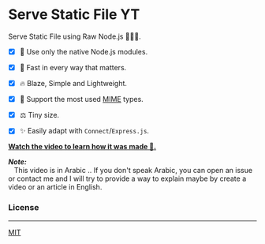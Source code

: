 # Serve Static File YT

Serve Static File using Raw Node.js 🧙🏼‍♂️.

  - [x] 🐢 Use only the native Node.js modules.
  - [x] 🚀 Fast in every way that matters.
  - [x] 🔥 Blaze, Simple and Lightweight.
  - [x] 🎯 Support the most used [MIME](mime-url) types.
  - [x] ⚖️ Tiny size.
  - [x] ✨ Easily adapt with `Connect`/`Express.js`.


[**Watch the video to learn how it was made 👀.**][youtube-link]

***Note:*** <br/>
&nbsp;&nbsp; This video is in Arabic .. If you don't speak Arabic, you can open an issue or contact me and I will try to provide a way to explain maybe by create a video or an article in English.


### License
---

[MIT][license-link]


[mime_url]: https://developer.mozilla.org/ar/docs/Web/HTTP/Basics_of_HTTP/MIME_types

[youtube-link]: Wait 

[license-link]: LICENSE
